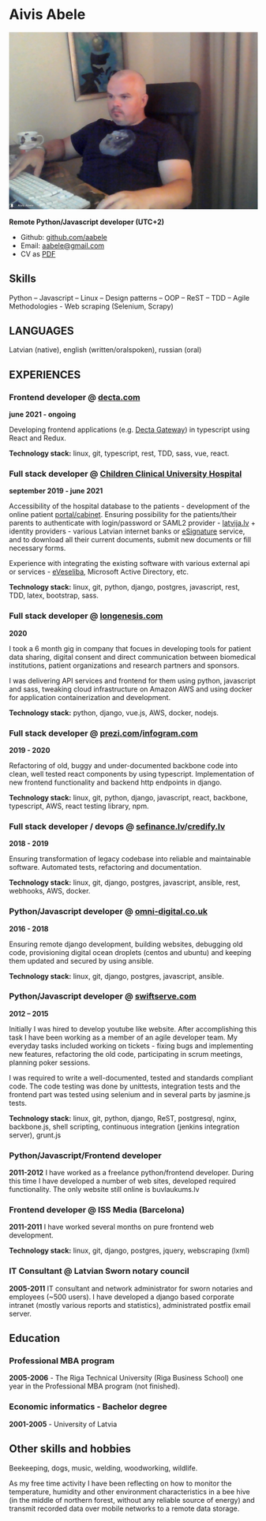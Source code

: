 # Aivis Abele 

![Aivis Abele](https://raw.githubusercontent.com/aabele/CV/master/aabele.png)

**Remote Python/Javascript developer (UTC+2)**

* Github: [github.com/aabele](https://github.com/aabele)
* Email: [aabele@gmail.com](mailto:aabele@gmail.com)
* CV as [PDF](https://raw.githubusercontent.com/aabele/CV/master/cv.pdf)

## Skills
Python – Javascript – Linux – Design patterns – OOP – ReST – TDD – Agile Methodologies - Web scraping (Selenium, Scrapy)

## LANGUAGES
Latvian (native), english (written/oralspoken), russian (oral)

## EXPERIENCES

### Frontend developer @ [decta.com](https://decta.com) 
__june 2021 - ongoing__

Developing frontend applications (e.g. [Decta Gateway](https://gateway.decta.com)) in typescript using React and Redux.

__Technology stack:__ linux, git, typescript, rest, TDD, sass, vue, react.

### Full stack developer @ [Children Clinical University Hospital](https://bkus.lv) 
__september 2019 - june 2021__

Accessibility of the hospital database to the patients - development of the online patient 
[portal/cabinet](https://cabinet.bkus.lv). Ensuring possibility for the patients/their parents to authenticate with 
login/password or SAML2 provider - [latvija.lv](https://latvija.lv) + identity providers - various Latvian internet 
banks or [eSignature](https://www.eparaksts.lv/) service, and to download all their current documents, submit new 
documents or fill necessary forms. 

Experience with integrating the existing software with various external api or services - [eVeseliba](https://www.eveseliba.gov.lv/), Microsoft Active Directory, etc.

__Technology stack:__ linux, git, python, django, postgres, javascript, rest, TDD, latex, bootstrap, sass.

### Full stack developer @ [longenesis.com](https://longenesis.com) 
__2020__

I took a 6 month gig in company that focues in developing tools for patient data sharing, digital consent and direct 
communication between biomedical institutions, patient organizations and research partners and sponsors. 

I was delivering API services and frontend for them using python, javascript and sass, tweaking cloud infrastructure 
on Amazon AWS and using docker for application containerization and development.

__Technology stack:__ python, django, vue.js, AWS, docker, nodejs.

### Full stack developer @ [prezi.com](https://prezi.com)/[infogram.com](https://infogram.com) 
__2019 - 2020__

Refactoring of old, buggy and under-documented backbone code into clean, well tested react components by using 
typescript. Implementation of new frontend functionality and backend http endpoints in django.

__Technology stack:__ linux, git, python, django, javascript, react, backbone, typescript, AWS, react testing library, npm.

### Full stack developer / devops @ [sefinance.lv](https://sefinance.lv)/[credify.lv](https://credify.lv)
__2018 - 2019__

Ensuring transformation of legacy codebase into reliable and maintainable software. Automated tests, refactoring and 
documentation.

__Technology stack:__ linux, git, django, postgres, javascript, ansible, rest, webhooks, AWS, docker.

### Python/Javascript developer @ [omni-digital.co.uk](https://omni-digital.co.uk)
__2016 - 2018__

Ensuring remote django development, building websites, debugging old code, provisioning digital ocean droplets (centos and ubuntu) and keeping them updated and secured by using ansible.

__Technology stack:__ linux, git, django, postgres, javascript, ansible.

### Python/Javascript developer @ [swiftserve.com](https://www.conversant.tv/swiftserve-cdn/)
__2012 – 2015__

Initially I was hired to develop youtube like website. After accomplishing this task I have been working as a member of an agile developer team. My everyday tasks included working on tickets - fixing bugs and implementing new features, refactoring the old code, participating in scrum meetings, planning poker sessions.

I was required to write a well-documented, tested and standards compliant code. The code testing was done by unittests, integration tests and the frontend part was tested using selenium and in several parts by jasmine.js tests.

__Technology stack:__ linux, git, python, django, ReST, postgresql, nginx, backbone.js, shell scripting, continuous integration (jenkins integration server), grunt.js

### Python/Javascript/Frontend developer 
__2011-2012__
I have worked as a freelance python/frontend developer. During this time I have developed a number of web sites, developed required functionality. The only
website still online is buvlaukums.lv

### Frontend developer @ ISS Media (Barcelona)
__2011-2011__
I have worked several months on pure frontend web development.

__Technology stack:__ linux, git, django, postgres, jquery, webscraping (lxml)

### IT Consultant @ Latvian Sworn notary council
__2005-2011__
IT consultant and network administrator for sworn notaries and employees (~500 users). I have developed a django based corporate intranet (mostly various reports and statistics), administrated postfix email server.

## Education

### Professional MBA program
__2005-2006__  - The Riga Technical University (Riga Business School) one year in the Professional MBA program (not finished).

### Economic informatics - Bachelor degree
__2001-2005__ - University of Latvia

## Other skills and hobbies

Beekeeping, dogs, music, welding, woodworking, wildlife.

As my free time activity I have been reflecting on how to monitor the temperature, humidity and other environment characteristics in a bee hive (in the middle of northern forest, without any reliable source of energy) and transmit recorded data over mobile networks to a remote data storage.
